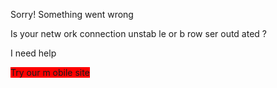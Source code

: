 
Sorry! Something went wrong


Is your netw ork connection unstab le or b row ser outd ated ?


<span style="background-color: red;"> 


</span>I need help


<span style="background-color: red;">Try our m obile site

</span>